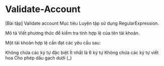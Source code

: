 # Validate-Account

[Bài tập] Validate account
Mục tiêu
Luyện tập sử dụng RegularExpression.

Mô tả
Viết phương thức để kiểm tra tính hợp lệ của tên tài khoản.

Một tài khoản hợp lệ cần đạt các yêu cầu sau:

Không chứa các ký tự đặc biệt
Ít nhất là 6 ký tự
Không chứa các ký tự viết hoa
Cho phép dấu gạch dưới (_)
